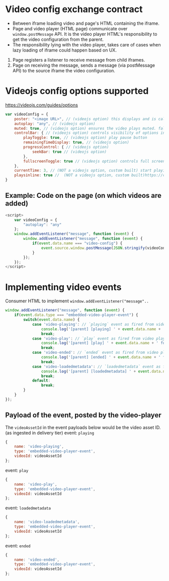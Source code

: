 # Video config exchange contract
* Between iframe loading video and page's HTML containing the iframe.
* Page and video player (HTML page) communicate over `window.postMessage` API. It is the video player HTML's responsibility to get the video configuration from the parent.
* The responsibility lying with the video player, takes care of cases when lazy loading of iframe could happen based on UX.

1. Page registers a listener to receive message from child iframes.
2. Page on receiving the message, sends a message (via postMessage API) to the source iframe the video configuration.

# Videojs config options supported
https://videojs.com/guides/options
```javascript
var videoConfig = {
    poster: "<image URL>", // (videojs option) this displays and is called for only when auto play is false.
    autoplay: "any", // (videojs option) 
    muted: true, // (videojs option) ensures the video plays muted. false does not guarantee playback with sound
    controlBar: { // (videojs option) controls visibility of options in the control bar
        playToggle: true, // (videojs option) play pause button
        remainingTimeDisplay: true, // (videojs option) 
        progressControl: { // (videojs option) 
            seekBar: true // (videojs option) 
        },
        fullscreenToggle: true // (videojs option) controls full screen button visibility
    },
    currentTime: 3, // (NOT a videojs option, custom built) start playing from 3 seconds mark from the beginning of the video. default behavior is 0 (from the start).
    playsinline: true //  (NOT a videojs option, custom built)https://css-tricks.com/what-does-playsinline-mean-in-web-video/. default behavior is as was false.
}
```

## Example: Code on the page (on which videos are added)
```javascript
<script>
    var videoConfig = {
        "autoplay": "any"
    };
    window.addEventListener("message", function (event) {
        window.addEventListener("message", function (event) {
            if(event.data.name === "video-config") {
                event.source.window.postMessage(JSON.stringify(videoConfig), '*');
            }
        });
    });
</script>
```

# Implementing video events
Consumer HTML to implement `window.addEventListener("message"..`
```javascript
window.addEventListener("message", function (event) {
    if(event.data.type === "embedded-video-player-event") {
        switch(event.data.name) {
            case 'video-playing': // `playing` event as fired from video player
                console.log('[parent] [playing] ' + event.data.name + ' for ' + event.data.videoId + ' ' + Date.now());
                break;
            case 'video-play': // `play` event as fired from video player
                console.log('[parent] [play] ' + event.data.name + ' for ' + event.data.videoId + ' ' + Date.now());
                break;
            case 'video-ended': // `ended` event as fired from video player
                console.log('[parent] [ended] ' + event.data.name + ' for ' + event.data.videoId + ' ' + Date.now());
                break;
            case 'video-loadedmetadata': // `loadedmetadata` event as fired from video player
                console.log('[parent] [loadedmetadata] ' + event.data.name + ' for ' + event.data.videoId + ' ' + Date.now());
                break;
            default:
                break;
        }
    }
});
```

## Payload of the event, posted by the video-player
The `videoAssetId` in the event payloads below would be the video asset ID. (as ingested in delivery tier)
event: `playing`
```javascript
{
    name: 'video-playing',
    type: 'embedded-video-player-event',
    videoId: videoAssetId
};
```

event: `play`
```javascript
{
    name: 'video-play',
    type: 'embedded-video-player-event',
    videoId: videoAssetId
};
```

event: `loadedmetadata`
```javascript
{
    name: 'video-loadedmetadata',
    type: 'embedded-video-player-event',
    videoId: videoAssetId
};
```

event: `ended`
```javascript
{
    name: 'video-ended',
    type: 'embedded-video-player-event',
    videoId: videoAssetId
};
```
